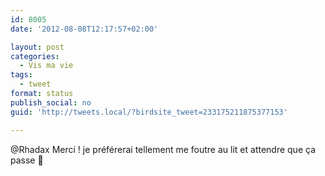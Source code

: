 ```yaml
---
id: 8005
date: '2012-08-08T12:17:57+02:00'

layout: post
categories:
  - Vis ma vie
tags:
  - tweet
format: status
publish_social: no
guid: 'http://tweets.local/?birdsite_tweet=233175211875377153'

---
```


@Rhadax Merci ! je préférerai tellement me foutre au lit et attendre que ça passe 🙁